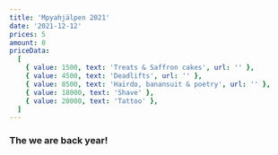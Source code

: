 ```yaml
---
title: 'Mpyahjälpen 2021'
date: '2021-12-12'
prices: 5
amount: 0
priceData:
  [
    { value: 1500, text: 'Treats & Saffron cakes', url: '' },
    { value: 4500, text: 'Deadlifts', url: '' },
    { value: 8500, text: 'Hairdo, banansuit & poetry', url: '' },
    { value: 18000, text: 'Shave' },
    { value: 20000, text: 'Tattoo' },
  ]
---
```


### The we are back year!
